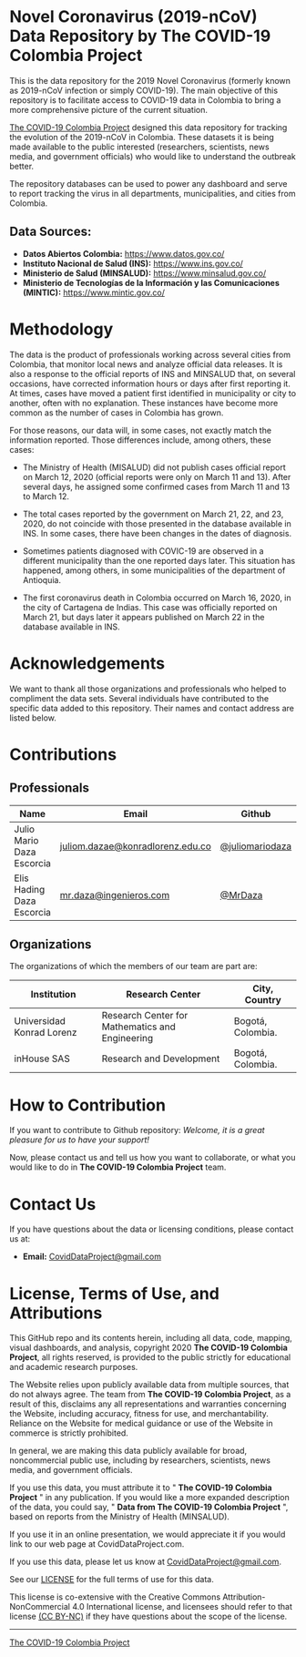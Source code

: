 # Novel Coronavirus (2019-nCoV) Data Repository by The COVID-19 Colombia Project

This is the data repository for the 2019 Novel Coronavirus (formerly known as 2019-nCoV infection or simply COVID-19). The main objective of this repository is to facilitate access to COVID-19 data in Colombia to bring a more comprehensive picture of the current situation.

[The COVID-19 Colombia Project](https://coviddataproject.com/) designed this data repository for tracking the evolution of the 2019-nCoV in Colombia. These datasets it is being made available to the public interested (researchers, scientists, news media, and government officials) who would like to understand the outbreak better. 

The repository databases can be used to power any dashboard and serve to report tracking the virus in all departments, municipalities, and cities from Colombia. 

## Data Sources:

* **Datos Abiertos Colombia:** https://www.datos.gov.co/
* **Instituto Nacional de Salud (INS):** https://www.ins.gov.co/
* **Ministerio de Salud (MINSALUD):** https://www.minsalud.gov.co/
* **Ministerio de Tecnologías de la Información y las Comunicaciones (MINTIC):** https://www.mintic.gov.co/


# Methodology

The data is the product of professionals working across several cities from Colombia, that monitor local news and analyze official data releases. It is also a response to the official reports of INS and MINSALUD that, on several occasions, have corrected information hours or days after first reporting it. At times, cases have moved a patient first identified in municipality or city to another, often with no explanation. These instances have become more common as the number of cases in Colombia has grown.

For those reasons, our data will, in some cases, not exactly match the information reported. Those differences include, among others, these cases: 

* The Ministry of Health (MISALUD) did not publish cases official report on March 12, 2020 (official reports were only on March 11 and 13). After several days, he assigned some confirmed cases from March 11 and 13 to March 12.

* The total cases reported by the government on March 21, 22, and 23, 2020, do not coincide with those presented in the database available in INS. In some cases, there have been changes in the dates of diagnosis.

* Sometimes patients diagnosed with COVIC-19 are observed in a different municipality than the one reported days later. This situation has happened, among others, in some municipalities of the department of Antioquia.

* The first coronavirus death in Colombia occurred on March 16, 2020, in the city of Cartagena de Indias. This case was officially reported on March 21, but days later it appears published on March 22 in the database available in INS.


# Acknowledgements
We want to thank all those organizations and professionals who helped to compliment the data sets. Several individuals have contributed to the specific data added to this repository. Their names and contact address are listed below.

# Contributions

## Professionals

Name | Email | Github | Contribution
-----|-------|--------|----------------------------------
Julio Mario Daza Escorcia | juliom.dazae@konradlorenz.edu.co | [@juliomariodaza](https://github.com/juliomariodaza) | Dataset creator: [covid_19_daily_reports](https://github.com/inHouse-SAS/inFruit/tree/master/covid_19_data_colombia/covid_19_daily_reports) and [covid_19_daily_reports](https://github.com/inHouse-SAS/inFruit/tree/master/covid_19_data_colombia/covid_19_time_series)
Elis Hading Daza Escorcia | mr.daza@ingenieros.com | [@MrDaza](https://github.com/MrDaza) | Dataset creator: [minsalud_covid_19_sit_rep_csvs](https://github.com/inHouse-SAS/inFruit/tree/master/covid_19_situation_reports/minsalud_covid_19_sit_rep_csvs) and [minsalud_covid_19_sit_rep_pdfs](https://github.com/inHouse-SAS/inFruit/tree/master/covid_19_situation_reports/minsalud_covid_19_sit_rep_pdfs)

## Organizations

The organizations of which the members of our team are part are:

Institution      | Research Center    				| City, Country
-----------------|----------------------------------|-------------------
Universidad Konrad Lorenz | Research Center for Mathematics and Engineering | Bogotá, Colombia.
inHouse SAS | Research and Development | Bogotá, Colombia.


# How to Contribution
If you want to contribute to Github repository: _Welcome, it is a great pleasure for us to have your support!_

Now, please contact us and tell us how you want to collaborate, or what you would like to do in **The COVID-19 Colombia Project** team.


# Contact Us

If you have questions about the data or licensing conditions, please contact us at:

* **Email:** CovidDataProject@gmail.com
 
 
# License, Terms of Use, and Attributions

This GitHub repo and its contents herein, including all data, code, mapping, visual dashboards, and analysis, copyright 2020 **The COVID-19 Colombia Project**, all rights reserved, is provided to the public strictly for educational and academic research purposes. 

The Website relies upon publicly available data from multiple sources, that do not always agree. The team from **The COVID-19 Colombia Project**, as a result of this, disclaims any all representations and warranties concerning the Website, including accuracy, fitness for use, and merchantability. Reliance on the Website for medical guidance or use of the Website in commerce is strictly prohibited.

In general, we are making this data publicly available for broad, noncommercial public use, including by researchers, scientists, news media, and government officials.

If you use this data, you must attribute it to " **The COVID-19 Colombia Project** " in any publication. If you would like a more expanded description of the data, you could say, " **Data from The COVID-19 Colombia Project** ", based on reports from the Ministry of Health (MINSALUD).

If you use it in an online presentation, we would appreciate it if you would link to our web page at CovidDataProject.com.

If you use this data, please let us know at CovidDataProject@gmail.com.

See our [LICENSE](LICENSE) for the full terms of use for this data.

This license is co-extensive with the Creative Commons Attribution-NonCommercial 4.0 International license, and licensees should refer to that license [(CC BY-NC)](https://creativecommons.org/licenses/by-nc/4.0/legalcode) if they have questions about the scope of the license.



---
[The COVID-19 Colombia Project](https://coviddataproject.com/)
